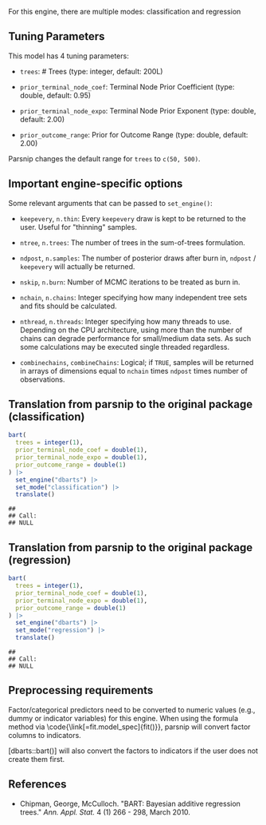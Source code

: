


For this engine, there are multiple modes: classification and regression

## Tuning Parameters



This model has 4 tuning parameters:

- `trees`: # Trees (type: integer, default: 200L)

- `prior_terminal_node_coef`: Terminal Node Prior Coefficient (type: double, default: 0.95)

- `prior_terminal_node_expo`: Terminal Node Prior Exponent (type: double, default: 2.00)

- `prior_outcome_range`: Prior for Outcome Range (type: double, default: 2.00)

Parsnip changes the default range for `trees` to `c(50, 500)`.

## Important engine-specific options

Some relevant arguments that can be passed to `set_engine()`: 

* `keepevery`, `n.thin`:	Every `keepevery` draw is kept to be returned to the user. Useful for "thinning" samples.

* `ntree`, `n.trees`: The number of trees in the sum-of-trees formulation.

* `ndpost`, `n.samples`: The number of posterior draws after burn in, `ndpost` / `keepevery` will actually be returned.

* `nskip`, `n.burn`: Number of MCMC iterations to be treated as burn in.

* `nchain`, `n.chains`: Integer specifying how many independent tree sets and fits should be calculated.

* `nthread`, `n.threads`: Integer specifying how many threads to use. Depending on the CPU architecture, using more than the number of chains can degrade performance for small/medium data sets. As such some calculations may be executed single threaded regardless.

* `combinechains`, `combineChains`: Logical; if `TRUE`, samples will be returned in arrays of dimensions equal to `nchain` times `ndpost` times number of observations.

## Translation from parsnip to the original package (classification)


``` r
bart(
  trees = integer(1),
  prior_terminal_node_coef = double(1),
  prior_terminal_node_expo = double(1),
  prior_outcome_range = double(1)
) |> 
  set_engine("dbarts") |> 
  set_mode("classification") |> 
  translate()
```

```
## 
## Call:
## NULL
```


## Translation from parsnip to the original package (regression)


``` r
bart(
  trees = integer(1),
  prior_terminal_node_coef = double(1),
  prior_terminal_node_expo = double(1),
  prior_outcome_range = double(1)
) |> 
  set_engine("dbarts") |> 
  set_mode("regression") |> 
  translate()
```

```
## 
## Call:
## NULL
```

## Preprocessing requirements


Factor/categorical predictors need to be converted to numeric values (e.g., dummy or indicator variables) for this engine. When using the formula method via \\code{\\link[=fit.model_spec]{fit()}}, parsnip will convert factor columns to indicators.

[dbarts::bart()] will also convert the factors to indicators if the user does not create them first. 


## References

 - Chipman, George, McCulloch. "BART: Bayesian additive regression trees." _Ann. Appl. Stat._ 4 (1) 266 - 298, March 2010.
